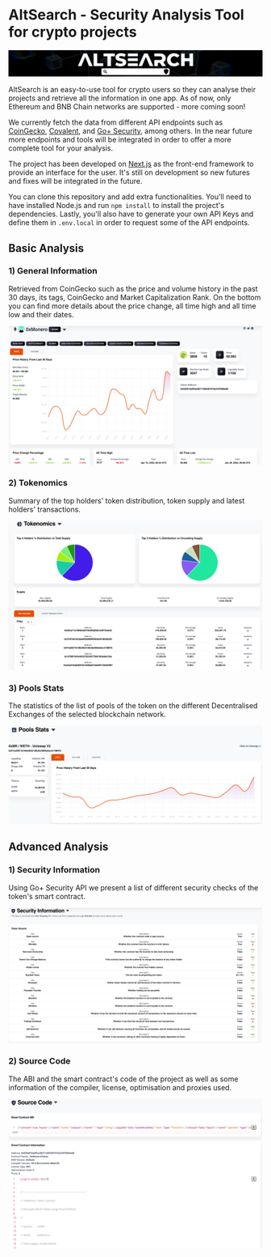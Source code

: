 # AltSearch - Security Analysis Tool for crypto projects

![AltSarch Banner](/public/assets/img/logos/home_banner.png)

AltSearch is an easy-to-use tool for crypto users so they can analyse their projects and retrieve all the information in one app. As of now, only Ethereum and BNB Chain networks are supported - more coming soon!

We currently fetch the data from different API endpoints such as [CoinGecko](https://www.coingecko.com), [Covalent](https://www.covalenthq.com), and [Go+ Security](https://gopluslabs.io), among others. In the near future more endpoints and tools will be integrated in order to offer a more complete tool for your analysis.

The project has been developed on [Next.js](https://nextjs.org/) as the front-end framework to provide an interface for the user. It's still on development so new futures and fixes will be integrated in the future.

You can clone this repository and add extra functionalities. You'll need to have installed Node.js and run `npm install` to install the project's dependencies. Lastly, you'll also have to generate your own API Keys and define them in `.env.local` in order to request some of the API endpoints.

## Basic Analysis

### 1) General Information 
Retrieved from CoinGecko such as the price and volume history in the past 30 days, its tags, CoinGecko and Market Capitalization Rank. On the bottom you can find more details about the price change, all time high and all time low and their dates.

![Basic Analysis: General Information](/public/assets/img/github_tutorial/basic/generalInformation.png)

### 2) Tokenomics
Summary of the top holders' token distribution, token supply and latest holders' transactions.

![Basic Analysis: Tokenomics](/public/assets/img/github_tutorial/basic/tokenomics.png)

### 3) Pools Stats
The statistics of the list of pools of the token on the different Decentralised Exchanges of the selected blockchain network.

![Basic Analysis: Pools Stats](/public/assets/img/github_tutorial/basic/poolStats.png)

## Advanced Analysis

### 1) Security Information
Using Go+ Security API we present a list of different security checks of the token's smart contract.

![Basic Advanced: Security Information](/public/assets/img/github_tutorial/advanced/securityInformation.png)

### 2) Source Code
The ABI and the smart contract's code of the project as well as some information of the compiler, license, optimisation and proxies used.

![Basic Advanced: Source Code](/public/assets/img/github_tutorial/advanced/sourceCode.png)

